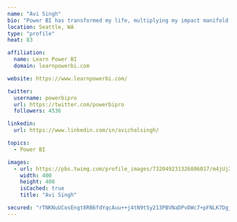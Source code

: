 ```yaml
---
name: "Avi Singh"
bio: "Power BI has transformed my life, multiplying my impact manifold. Now I am on a mission to spread the word and share the knowledge"
location: Seattle, WA
type: "profile"
heat: 83

affiliation:
  name: Learn Power BI
  domain: learnpowerbi.com

website: https://www.learnpowerbi.com/

twitter:
  username: powerbipro
  url: https://twitter.com/powerbipro
  followers: 4536

linkedin:
  url: https://www.linkedin.com/in/avichalsingh/

topics:
  - Power BI

images:
  - url: https://pbs.twimg.com/profile_images/732049231326806017/m4jUj2Lu_400x400.jpg
    width: 400
    height: 400
    isCached: true
    title: "Avi Singh"

secured: "rTNKNuUCosEngt8RB6fdYqcAuu++j4tN9t5y213PBVNaDPvDWc7+pFNLK7DgjuQCsAzTLAu4I4bGr42r6drUCLCD6UDP2JFitZTyQlHeKoat6dKPirtqcw1aIRL6FLP2twyRRUTvAf3+sLe41RpJm8jA1bVP0VDqTFeolC5ewBjQizcx/SnrGzL6D6ZHGVnjplGRimlvNzOxcD3p0MNxwB9eC+MRhZT9BrHYBwOrw6vGHuKMDoLrb3qO7mNzjVbpULc5227fbNnHEvgEE4n7KmPk5jBnLeqqGQu2tUZplV7C37C7t928g33AAwi+wMcMHpK2d0x6vr7UdUlTLUkaoe5XHNJ0exSpBCROpbPOMXwA40rva3rsR1F6r7MONOoYG45YZjK4Pbvg/8O7UwAmTibuPrQv85RVC08iSvEtdTM=;tF6EA0KIeRJ8RTB5kAZR/A=="
---
```


